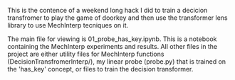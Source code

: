 This is the contence of a weekend long hack I did to train a decicion transfromer to play the game of doorkey and then use the transformer lens library to use MechInterp tecniques on it. 

The main file for viewing is 01_probe_has_key.ipynb. This is a notebook containing the MechInterp experiments and results. All other files in the project are either utility files for MechInterp 
functions (DecisionTransfromerInterp/), my linear probe (probe.py) that is trained on the 'has_key' concept, or files to train the decision transformer. 
